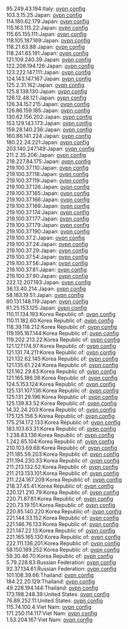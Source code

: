 95.249.43.194:Italy: [ovpn config](vpn/95_249_43_194.ovpn)  
103.3.15.25:Japan: [ovpn config](vpn/103_3_15_25.ovpn)  
114.180.62.179:Japan: [ovpn config](vpn/114_180_62_179.ovpn)  
115.163.115.22:Japan: [ovpn config](vpn/115_163_115_22.ovpn)  
115.65.155.111:Japan: [ovpn config](vpn/115_65_155_111.ovpn)  
118.105.187.169:Japan: [ovpn config](vpn/118_105_187_169.ovpn)  
118.21.63.88:Japan: [ovpn config](vpn/118_21_63_88.ovpn)  
118.241.65.191:Japan: [ovpn config](vpn/118_241_65_191.ovpn)  
121.109.240.39:Japan: [ovpn config](vpn/121_109_240_39.ovpn)  
122.208.194.126:Japan: [ovpn config](vpn/122_208_194_126.ovpn)  
123.222.147.111:Japan: [ovpn config](vpn/123_222_147_111.ovpn)  
124.143.147.167:Japan: [ovpn config](vpn/124_143_147_167.ovpn)  
125.2.31.162:Japan: [ovpn config](vpn/125_2_31_162.ovpn)  
125.8.138.130:Japan: [ovpn config](vpn/125_8_138_130.ovpn)  
126.12.48.121:Japan: [ovpn config](vpn/126_12_48_121.ovpn)  
126.34.157.215:Japan: [ovpn config](vpn/126_34_157_215.ovpn)  
126.86.159.185:Japan: [ovpn config](vpn/126_86_159_185.ovpn)  
130.62.156.202:Japan: [ovpn config](vpn/130_62_156_202.ovpn)  
153.129.143.173:Japan: [ovpn config](vpn/153_129_143_173.ovpn)  
159.28.140.236:Japan: [ovpn config](vpn/159_28_140_236.ovpn)  
160.86.141.224:Japan: [ovpn config](vpn/160_86_141_224.ovpn)  
180.22.24.221:Japan: [ovpn config](vpn/180_22_24_221.ovpn)  
203.140.247.149:Japan: [ovpn config](vpn/203_140_247_149.ovpn)  
211.2.35.206:Japan: [ovpn config](vpn/211_2_35_206.ovpn)  
218.227.84.175:Japan: [ovpn config](vpn/218_227_84_175.ovpn)  
219.100.37.110:Japan: [ovpn config](vpn/219_100_37_110.ovpn)  
219.100.37.118:Japan: [ovpn config](vpn/219_100_37_118.ovpn)  
219.100.37.119:Japan: [ovpn config](vpn/219_100_37_119.ovpn)  
219.100.37.126:Japan: [ovpn config](vpn/219_100_37_126.ovpn)  
219.100.37.165:Japan: [ovpn config](vpn/219_100_37_165.ovpn)  
219.100.37.166:Japan: [ovpn config](vpn/219_100_37_166.ovpn)  
219.100.37.169:Japan: [ovpn config](vpn/219_100_37_169.ovpn)  
219.100.37.174:Japan: [ovpn config](vpn/219_100_37_174.ovpn)  
219.100.37.177:Japan: [ovpn config](vpn/219_100_37_177.ovpn)  
219.100.37.179:Japan: [ovpn config](vpn/219_100_37_179.ovpn)  
219.100.37.190:Japan: [ovpn config](vpn/219_100_37_190.ovpn)  
219.100.37.2:Japan: [ovpn config](vpn/219_100_37_2.ovpn)  
219.100.37.24:Japan: [ovpn config](vpn/219_100_37_24.ovpn)  
219.100.37.29:Japan: [ovpn config](vpn/219_100_37_29.ovpn)  
219.100.37.54:Japan: [ovpn config](vpn/219_100_37_54.ovpn)  
219.100.37.56:Japan: [ovpn config](vpn/219_100_37_56.ovpn)  
219.100.37.81:Japan: [ovpn config](vpn/219_100_37_81.ovpn)  
219.100.37.90:Japan: [ovpn config](vpn/219_100_37_90.ovpn)  
222.12.207.193:Japan: [ovpn config](vpn/222_12_207_193.ovpn)  
36.13.40.214:Japan: [ovpn config](vpn/36_13_40_214.ovpn)  
58.183.19.51:Japan: [ovpn config](vpn/58_183_19_51.ovpn)  
60.131.148.119:Japan: [ovpn config](vpn/60_131_148_119.ovpn)  
61.25.153.125:Japan: [ovpn config](vpn/61_25_153_125.ovpn)  
110.11.134.193:Korea Republic of: [ovpn config](vpn/110_11_134_193.ovpn)  
110.11.182.60:Korea Republic of: [ovpn config](vpn/110_11_182_60.ovpn)  
118.39.118.212:Korea Republic of: [ovpn config](vpn/118_39_118_212.ovpn)  
119.195.167.144:Korea Republic of: [ovpn config](vpn/119_195_167_144.ovpn)  
119.202.213.22:Korea Republic of: [ovpn config](vpn/119_202_213_22.ovpn)  
121.127.174.97:Korea Republic of: [ovpn config](vpn/121_127_174_97.ovpn)  
121.131.74.211:Korea Republic of: [ovpn config](vpn/121_131_74_211.ovpn)  
121.132.62.145:Korea Republic of: [ovpn config](vpn/121_132_62_145.ovpn)  
121.135.61.224:Korea Republic of: [ovpn config](vpn/121_135_61_224.ovpn)  
121.162.29.83:Korea Republic of: [ovpn config](vpn/121_162_29_83.ovpn)  
121.165.186.38:Korea Republic of: [ovpn config](vpn/121_165_186_38.ovpn)  
124.5.153.124:Korea Republic of: [ovpn config](vpn/124_5_153_124.ovpn)  
125.131.107.136:Korea Republic of: [ovpn config](vpn/125_131_107_136.ovpn)  
125.131.29.196:Korea Republic of: [ovpn config](vpn/125_131_29_196.ovpn)  
125.139.83.52:Korea Republic of: [ovpn config](vpn/125_139_83_52.ovpn)  
14.32.24.203:Korea Republic of: [ovpn config](vpn/14_32_24_203.ovpn)  
175.125.156.5:Korea Republic of: [ovpn config](vpn/175_125_156_5.ovpn)  
175.214.172.133:Korea Republic of: [ovpn config](vpn/175_214_172_133.ovpn)  
183.103.63.31:Korea Republic of: [ovpn config](vpn/183_103_63_31.ovpn)  
1.238.83.136:Korea Republic of: [ovpn config](vpn/1_238_83_136.ovpn)  
1.242.65.104:Korea Republic of: [ovpn config](vpn/1_242_65_104.ovpn)  
210.103.69.68:Korea Republic of: [ovpn config](vpn/210_103_69_68.ovpn)  
211.185.59.203:Korea Republic of: [ovpn config](vpn/211_185_59_203.ovpn)  
211.194.230.33:Korea Republic of: [ovpn config](vpn/211_194_230_33.ovpn)  
211.213.132.52:Korea Republic of: [ovpn config](vpn/211_213_132_52.ovpn)  
211.213.133.101:Korea Republic of: [ovpn config](vpn/211_213_133_101.ovpn)  
211.224.167.209:Korea Republic of: [ovpn config](vpn/211_224_167_209.ovpn)  
218.37.45.41:Korea Republic of: [ovpn config](vpn/218_37_45_41.ovpn)  
220.121.210.79:Korea Republic of: [ovpn config](vpn/220_121_210_79.ovpn)  
220.71.87.81:Korea Republic of: [ovpn config](vpn/220_71_87_81.ovpn)  
220.73.19.151:Korea Republic of: [ovpn config](vpn/220_73_19_151.ovpn)  
220.85.140.220:Korea Republic of: [ovpn config](vpn/220_85_140_220.ovpn)  
221.144.33.152:Korea Republic of: [ovpn config](vpn/221_144_33_152.ovpn)  
221.146.76.133:Korea Republic of: [ovpn config](vpn/221_146_76_133.ovpn)  
221.147.22.13:Korea Republic of: [ovpn config](vpn/221_147_22_13.ovpn)  
221.165.165.130:Korea Republic of: [ovpn config](vpn/221_165_165_130.ovpn)  
222.111.136.201:Korea Republic of: [ovpn config](vpn/222_111_136_201.ovpn)  
58.150.189.252:Korea Republic of: [ovpn config](vpn/58_150_189_252.ovpn)  
59.30.46.70:Korea Republic of: [ovpn config](vpn/59_30_46_70.ovpn)  
5.79.228.83:Russian Federation: [ovpn config](vpn/5_79_228_83.ovpn)  
92.37.134.61:Russian Federation: [ovpn config](vpn/92_37_134_61.ovpn)  
101.108.39.66:Thailand: [ovpn config](vpn/101_108_39_66.ovpn)  
184.22.20.129:Thailand: [ovpn config](vpn/184_22_20_129.ovpn)  
49.228.194.144:Thailand: [ovpn config](vpn/49_228_194_144.ovpn)  
173.198.248.39:United States: [ovpn config](vpn/173_198_248_39.ovpn)  
76.89.252.11:United States: [ovpn config](vpn/76_89_252_11.ovpn)  
115.74.100.4:Viet Nam: [ovpn config](vpn/115_74_100_4.ovpn)  
171.250.114.117:Viet Nam: [ovpn config](vpn/171_250_114_117.ovpn)  
1.53.204.167:Viet Nam: [ovpn config](vpn/1_53_204_167.ovpn)  

